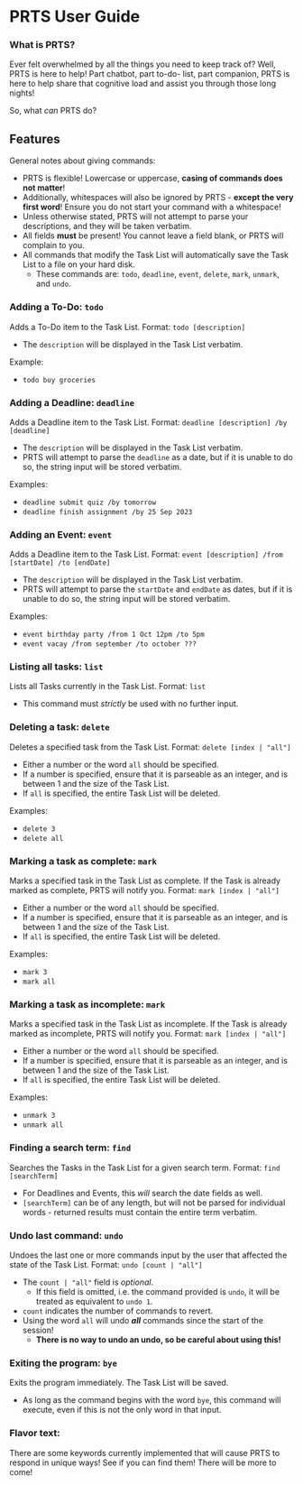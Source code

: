 # PRTS User Guide

### What is PRTS?

Ever felt overwhelmed by all the things you need to keep track of? Well, PRTS is here to help! Part chatbot, part to-do-
list, part companion, PRTS is here to help share that cognitive load and assist you through those long nights!

So, what *can* PRTS do?

## Features

General notes about giving commands:
- PRTS is flexible! Lowercase or uppercase, **casing of commands does not matter**!
- Additionally, whitespaces will also be ignored by PRTS - **except the very first word**! Ensure you do not start your
command with a whitespace!
- Unless otherwise stated, PRTS will not attempt to parse your descriptions, and they will be taken verbatim.
- All fields **must** be present! You cannot leave a field blank, or PRTS will complain to you.
- All commands that modify the Task List will automatically save the Task List to a file on your hard disk.
  - These commands are: `todo`, `deadline`, `event`, `delete`, `mark`, `unmark`, and `undo`.

### Adding a To-Do: `todo`
Adds a To-Do item to the Task List.
Format: `todo [description]`
- The `description` will be displayed in the Task List verbatim.

Example:
- `todo buy groceries`

### Adding a Deadline: `deadline`
Adds a Deadline item to the Task List.
Format: `deadline [description] /by [deadline]`
- The `description` will be displayed in the Task List verbatim.
- PRTS will attempt to parse the `deadline` as a date, but if it is unable to do so, the string input will be stored
verbatim.

Examples:
- `deadline submit quiz /by tomorrow`
- `deadline finish assignment /by 25 Sep 2023`

### Adding an Event: `event`
Adds a Deadline item to the Task List.
Format: `event [description] /from [startDate] /to [endDate]`
- The `description` will be displayed in the Task List verbatim.
- PRTS will attempt to parse the `startDate` and `endDate` as dates, but if it is unable to do so, the string input
will be stored verbatim.

Examples:
- `event birthday party /from 1 Oct 12pm /to 5pm`
- `event vacay /from september /to october ???`

### Listing all tasks: `list`
Lists all Tasks currently in the Task List.
Format: `list`
- This command must *strictly* be used with no further input.

### Deleting a task: `delete`
Deletes a specified task from the Task List.
Format: `delete [index | "all"]`
- Either a number or the word `all` should be specified.
- If a number is specified, ensure that it is parseable as an integer, and is between 1 and the size of the Task List.
- If `all` is specified, the entire Task List will be deleted.

Examples:
- `delete 3`
- `delete all`

### Marking a task as complete: `mark`
Marks a specified task in the Task List as complete. If the Task is already marked as complete, PRTS will notify you.
Format: `mark [index | "all"]`
- Either a number or the word `all` should be specified.
- If a number is specified, ensure that it is parseable as an integer, and is between 1 and the size of the Task List.
- If `all` is specified, the entire Task List will be deleted.

Examples:
- `mark 3`
- `mark all`

### Marking a task as incomplete: `mark`
Marks a specified task in the Task List as incomplete. If the Task is already marked as incomplete, PRTS will notify you.
Format: `mark [index | "all"]`
- Either a number or the word `all` should be specified.
- If a number is specified, ensure that it is parseable as an integer, and is between 1 and the size of the Task List.
- If `all` is specified, the entire Task List will be deleted.

Examples:
- `unmark 3`
- `unmark all`

### Finding a search term: `find`
Searches the Tasks in the Task List for a given search term.
Format: `find [searchTerm]`
- For Deadlines and Events, this *will* search the date fields as well.
- `[searchTerm]` can be of any length, but will not be parsed for individual words - returned results must contain the 
entire term verbatim.

### Undo last command: `undo`
Undoes the last one or more commands input by the user that affected the state of the Task List.
Format: `undo [count | "all"]`
- The `count | "all"` field is *optional*.
  - If this field is omitted, i.e. the command provided is `undo`, it will be treated as equivalent to `undo 1`.
- `count` indicates the number of commands to revert.
- Using the word `all` will undo ***all*** commands since the start of the session!
  - **There is no way to undo an undo, so be careful about using this!**

### Exiting the program: `bye`
Exits the program immediately. The Task List will be saved.
- As long as the command begins with the word `bye`, this command will execute, even if this is not the only word in 
that input.

### Flavor text:
There are some keywords currently implemented that will cause PRTS to respond in unique ways! See if you can find them!
There will be more to come!